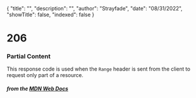 {
    "title": "",
    "description": "",
    "author": "Strayfade",
    "date": "08/31/2022",
    "showTitle": false,
    "indexed": false
}
# 206
### Partial Content

This response code is used when the `Range` header is sent from the client to request only part of a resource.

#### *from the [MDN Web Docs](https://developer.mozilla.org/en-US/docs/Web/HTTP/Status)* 